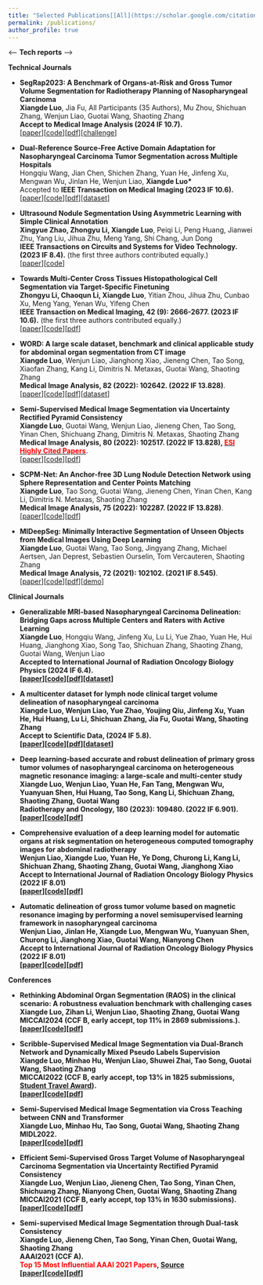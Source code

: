 ```yaml
---
title: "Selected Publications[[All](https://scholar.google.com/citations?user=dD4HLS4AAAAJ&hl=en)]"
permalink: /publications/
author_profile: true
---
```

<-- **Tech reports**   -->

  
**Technical Journals**  
* <b> SegRap2023: A Benchmark of Organs-at-Risk and Gross Tumor Volume Segmentation for Radiotherapy Planning of Nasopharyngeal Carcinoma </b> <br>
<b>Xiangde Luo</b>, Jia Fu, All Participants (35 Authors), Mu Zhou, Shichuan Zhang, Wenjun Liao, Guotai Wang, Shaoting Zhang <br>
<b>Accept to Medical Image Analysis (2024 IF 10.7).</b><br>
[[paper](https://arxiv.org/abs/2312.09576)][[code](https://github.com/HiLab-git/SegRap2023)][[pdf]](../files/SegRap2023_MedIA.pdf)[[challenge]](https://segrap2023.grand-challenge.org/)

* <b> Dual-Reference Source-Free Active Domain Adaptation for Nasopharyngeal Carcinoma Tumor Segmentation across Multiple Hospitals</b> <br> 
  Hongqiu Wang, Jian Chen, Shichen Zhang, Yuan He, Jinfeng Xu, Mengwan Wu, Jinlan He,
Wenjun Liao, <b>Xiangde Luo*</b><br> 
  Accepted to **IEEE Transaction on Medical Imaging (2023 IF 10.6).**<br>
  [[paper](https://ieeexplore.ieee.org/document/10553522)][[code](https://github.com/whq-xxh/Active-GTV-Seg)][[pdf]](../files/Active-GTV-Seg-2023.pdf)[[dataset]](https://github.com/whq-xxh/Active-GTV-Seg)

* <b>Ultrasound Nodule Segmentation Using Asymmetric Learning with Simple Clinical Annotation</b> <br> 
  <b>Xingyue Zhao, Zhongyu Li, Xiangde Luo</b>, Peiqi Li, Peng Huang, Jianwei Zhu, Yang Liu, Jihua Zhu, Meng Yang, Shi Chang, Jun Dong <br> 
  <b>IEEE Transactions on Circuits and Systems for Video Technology. (2023 IF 8.4).</b> (the first three authors contributed equally.)<br>
  [[paper](https://ieeexplore.ieee.org/abstract/document/10508987)][[code](https://github.com/NeuronXJTU/CRBNet)]
  
* <b>Towards Multi-Center Cross Tissues Histopathological Cell Segmentation via Target-Specific Finetuning</b> <br> 
  <b>Zhongyu Li, Chaoqun Li, Xiangde Luo</b>, Yitian Zhou, Jihua Zhu, Cunbao Xu, Meng Yang, Yenan Wu, Yifeng Chen <br> 
  <b>IEEE Transaction on Medical Imaging, 42 (9): 2666-2677. (2023 IF 10.6).</b> (the first three authors contributed equally.)<br>
  [[paper](https://ieeexplore.ieee.org/abstract/document/10087318)][[code](https://github.com/NeuronXJTU/SFDA-CellSeg)][[pdf](../files/SFDA-CellSeg-TMI2023.pdf)]

 * <b>WORD: A large scale dataset, benchmark and clinical applicable study for abdominal organ segmentation from CT image</b> <br> 
  <b>Xiangde Luo</b>, Wenjun Liao, Jianghong Xiao, Jieneng Chen, Tao Song, Xiaofan Zhang, Kang Li, Dimitris N. Metaxas, Guotai Wang, Shaoting Zhang<br>
  <b>Medical Image Analysis, 82 (2022): 102642. (2022 IF 13.828)</b>.<br>
  [[paper](https://www.sciencedirect.com/science/article/pii/S1361841522002705)][[code](https://github.com/HiLab-git/WORD)][[pdf](../files/WORD-MedIA2022.pdf)][[dataset](https://drive.google.com/file/d/1HcRo3WARRXa_iBdFpo_4Z2s3z7PMzLlL/view)]
   
 * <b>Semi-Supervised Medical Image Segmentation via Uncertainty Rectified Pyramid Consistency</b> <br> 
  <b>Xiangde Luo</b>, Guotai Wang, Wenjun Liao, Jieneng Chen, Tao Song, Yinan Chen, Shichuang Zhang, Dimitris N. Metaxas, Shaoting Zhang <br>
   <b>Medical Image Analysis, 80 (2022): 102517. (2022 IF 13.828),   [<font color="red">ESI Highly Cited Papers</font>](https://webofscience.clarivate.cn/wos/woscc/full-record/WOS:000861615200007)</b>.<br>
  [[paper](https://www.sciencedirect.com/science/article/pii/S1361841522001645)][[code](https://github.com/HiLab-git/SSL4MIS)][[pdf](../files/URPC-MedIA2022.pdf)]
    
 * <b>SCPM-Net: An Anchor-free 3D Lung Nodule Detection Network using Sphere Representation and Center Points Matching</b> <br> 
 <b>Xiangde Luo</b>, Tao Song, Guotai Wang, Jieneng Chen, Yinan Chen, Kang Li, Dimitris N. Metaxas, Shaoting Zhang<br>
 <b>Medical Image Analysis, 75 (2022): 102287. (2022 IF 13.828)</b>.<br>
 [[paper](https://www.sciencedirect.com/science/article/abs/pii/S1361841521003327)][[code](https://github.com/HiLab-git/SCPM-Net)][[pdf](../files/SCPM-Net-MedIA2022.pdf)]
  
 * <b>MIDeepSeg: Minimally Interactive Segmentation of Unseen Objects from Medical Images Using Deep Learning</b> <br> 
 <b>Xiangde Luo</b>, Guotai Wang, Tao Song, Jingyang Zhang, Michael Aertsen, Jan Deprest, Sebastien Ourselin, Tom Vercauteren, Shaoting Zhang<br>
 <b>Medical Image Analysis, 72 (2021): 102102. (2021 IF 8.545)</b>.<br>
 [[paper](https://www.sciencedirect.com/science/article/abs/pii/S1361841521001481)][[code](https://github.com/Luoxd1996/MIDeepSeg)][[pdf](../files/MIDeepSeg-MedIA2021.pdf)][[demo](https://www.youtube.com/watch?v=eq-tqlJnckE)]

**Clinical Journals**  
* <b>Generalizable MRI-based Nasopharyngeal Carcinoma Delineation: Bridging Gaps across Multiple Centers and Raters with Active Learning</b><br> 
  <b>Xiangde Luo</b>, Hongqiu Wang, Jinfeng Xu, Lu Li, Yue Zhao, Yuan He, Hui Huang, Jianghong Xiao, Song Tao, Shichuan Zhang, Shaoting Zhang, Guotai Wang, Wenjun Liao<br> 
  <b>Accepted to **International Journal of Radiation Oncology Biology Physics** (2024 IF 6.4).<br>
  [[paper](https://www.sciencedirect.com/science/article/pii/S0360301624036447)][[code](https://github.com/Luoxd1996/AL4GTVSeg)][[pdf]](https://www.sciencedirect.com/science/article/pii/S0360301624036447)[[dataset]](https://github.com/whq-xxh/SFADA-GTV-Seg)
  
 * <b>A multicenter dataset for lymph node clinical target volume delineation of nasopharyngeal carcinoma</b> <br>
<b>Xiangde Luo</b>, Wenjun Liao, Yue Zhao, Youjing Qiu, Jinfeng Xu, Yuan He, Hui Huang, Lu Li, Shichuan Zhang, Jia Fu, Guotai Wang, Shaoting Zhang<br>
<b>Accept to Scientific Data, (2024 IF 5.8)</b>.<br>
[[paper](https://www.nature.com/articles/s41597-024-03890-0)][[code](https://github.com/Luoxd1996/LNCTVSeg)][[pdf](https://www.nature.com/articles/s41597-024-03890-0)][[dataset](https://figshare.com/articles/dataset/LNCTVSeg-DataSet_zip/26793622)]
 
 * <b> Deep learning-based accurate and robust delineation of primary gross tumor volumes of nasopharyngeal carcinoma on heterogeneous magnetic resonance imaging: a large-scale and multi-center study</b> <br> 
 <b>Xiangde Luo</b>, Wenjun Liao, Yuan He, Fan Tang, Mengwan Wu, Yuanyuan Shen, Hui Huang, Tao Song, Kang Li, Shichuan Zhang, Shaoting Zhang, Guotai Wang<br> 
 <b>Radiotherapy and Oncology, 180 (2023): 109480. (2022 IF 6.901)</b>.<br>
  [[paper](https://www.sciencedirect.com/science/article/pii/S016781402300018X)][[code](https://github.com/Luoxd1996/RobustNPC)][[pdf](../files/RobustNPC-GreenJournal2023.pdf)]

  * <b> Comprehensive evaluation of a deep learning model for automatic organs at risk segmentation on heterogeneous computed tomography images for abdominal radiotherapy</b> <br> 
  Wenjun Liao, <b>Xiangde Luo</b>, Yuan He, Ye Dong, Churong Li, Kang Li, Shichuan Zhang, Shaoting Zhang, Guotai Wang, Jianghong Xiao <br> 
  <b>Accept to International Journal of Radiation Oncology Biology Physics (2022 IF 8.01) </b><br>
  [[paper](https://www.sciencedirect.com/science/article/abs/pii/S0360301623005205)][[code](https://github.com/Luoxd1996/AbsegNet)][[pdf]](../files/AbsegNet-RedJournal2023.pdf)

* <b> Automatic delineation of gross tumor volume based on magnetic resonance imaging by performing a novel semisupervised learning framework in nasopharyngeal carcinoma</b> <br>
Wenjun Liao, Jinlan He, <b>Xiangde Luo</b>, Mengwan Wu, Yuanyuan Shen, Churong Li, Jianghong Xiao, Guotai Wang, Nianyong Chen<br> 
  <b>Accept to International Journal of Radiation Oncology Biology Physics (2022 IF 8.01) </b><br>
  [[paper](https://www.sciencedirect.com/science/article/pii/S0360301622002772)][[code](https://github.com/HiLab-git/SSL4MIS)][[pdf]](https://www.sciencedirect.com/science/article/pii/S0360301622002772)
  
**Conferences**
* <b>Rethinking Abdominal Organ Segmentation (RAOS) in the clinical scenario: A robustness evaluation benchmark with challenging cases</b> <br>
<b>Xiangde Luo</b>, Zihan Li, Wenjun Liao, Shaoting Zhang, Guotai Wang<br>
  <b>MICCAI2024 (CCF B, early accept, top 11% in 2869 submissions.)</b>.<br>
  [[paper](https://arxiv.org/abs/2406.13674)][[code](https://github.com/Luoxd1996/RAOS)][[pdf](https://arxiv.org/pdf/2406.13674)]

* <b>Scribble-Supervised Medical Image Segmentation via Dual-Branch Network and Dynamically Mixed Pseudo Labels Supervision</b> <br> 
  <b>Xiangde Luo</b>, Minhao Hu, Wenjun Liao, Shuwei Zhai, Tao Song, Guotai Wang, Shaoting Zhang<br>
  <b>MICCAI2022 (CCF B, early accept, top 13% in 1825 submissions, [Student Travel Award](https://conferences.miccai.org/2022/en/MICCAI-2022-STUDENT-TRAVEL-AWARDS.html))</b>.<br>
  [[paper](https://arxiv.org/abs/2203.02106)][[code](https://github.com/HiLab-git/WSL4MIS)][[pdf](../files/DMPLS-MICCAI2022.pdf)]
    
* <b>Semi-Supervised Medical Image Segmentation via Cross Teaching between CNN and Transformer</b> <br> 
  <b>Xiangde Luo</b>, Minhao Hu, Tao Song, Guotai Wang, Shaoting Zhang<br>
  <b>MIDL2022</b>.<br>
  [[paper](https://openreview.net/pdf?id=KUmlnqHrAbE)][[code](https://github.com/HiLab-git/SSL4MIS)][[pdf](../files/CTbCT-MIDL2022.pdf)]
  
* <b>Efficient Semi-Supervised Gross Target Volume of Nasopharyngeal Carcinoma Segmentation via Uncertainty Rectified Pyramid Consistency</b> <br> 
  <b>Xiangde Luo</b>, Wenjun Liao, Jieneng Chen, Tao Song, Yinan Chen, Shichuang Zhang, Nianyong Chen, Guotai Wang, Shaoting Zhang<br>
  <b>MICCAI2021 (CCF B, early accept, top 13% in 1630 submissions)</b>.<br>
 [[paper](https://arxiv.org/pdf/2012.07042.pdf)][[code](https://github.com/HiLab-git/SSL4MIS)][[pdf](../files/URPC-MICCAI2021.pdf)]
   
* <b>Semi-supervised Medical Image Segmentation through Dual-task Consistency</b> <br> 
  <b>Xiangde Luo</b>, Jieneng Chen, Tao Song, Yinan Chen, Guotai Wang, Shaoting Zhang<br>
  <b>AAAI2021 (CCF A)</b>.<br>
  <b><font color="red">Top 15 Most Influential AAAI 2021 Papers</font>, [Source](https://www.paperdigest.org/2024/05/most-influential-aaai-papers-2024-05/)</b> <br> 
 [[paper](https://arxiv.org/abs/2009.04448)][[code](https://github.com/HiLab-git/DTC)][[pdf](../files/DTC-AAAI2021.pdf)]
 
<!-- * <b>Learning Euler's Elastica Model for Medical Image Segmentation</b> <br> 
  Xu Chen, <b>Xiangde Luo</b>, Yitian Zhao, Shaoting Zhang, Guotai Wang, Yalin Zheng<br>
  A short version of this paper was accepted by <b>ISBI2021</b> (The first two authors contributed equally.)<br>
 [[paper](https://arxiv.org/abs/2011.00526)][[code](https://github.com/HiLab-git/ACELoss)] -->
